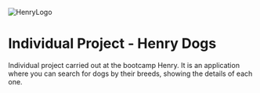 ![HenryLogo](https://d31uz8lwfmyn8g.cloudfront.net/Assets/logo-henry-white-lg.png)

# Individual Project - Henry Dogs

Individual project carried out at the bootcamp Henry. It is an application where you can search for dogs by their breeds, showing the details of each one.
